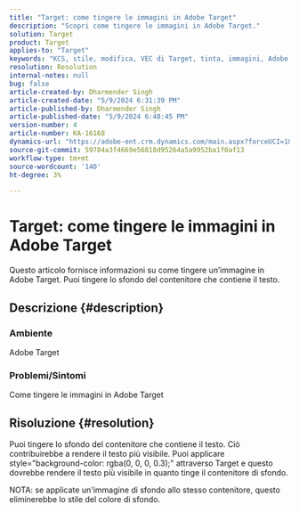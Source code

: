 ```yaml
---
title: "Target: come tingere le immagini in Adobe Target"
description: "Scopri come tingere le immagini in Adobe Target."
solution: Target
product: Target
applies-to: "Target"
keywords: "KCS, stile, modifica, VEC di Target, tinta, immagini, Adobe Target"
resolution: Resolution
internal-notes: null
bug: false
article-created-by: Dharmender Singh
article-created-date: "5/9/2024 6:31:39 PM"
article-published-by: Dharmender Singh
article-published-date: "5/9/2024 6:48:45 PM"
version-number: 4
article-number: KA-16168
dynamics-url: "https://adobe-ent.crm.dynamics.com/main.aspx?forceUCI=1&pagetype=entityrecord&etn=knowledgearticle&id=8e08f15a-320e-ef11-9f8a-6045bd006b25"
source-git-commit: 59784a3f4669e56818d95264a5a9952ba1f0af13
workflow-type: tm+mt
source-wordcount: '140'
ht-degree: 3%

---
```


# Target: come tingere le immagini in Adobe Target


Questo articolo fornisce informazioni su come tingere un’immagine in Adobe Target. Puoi tingere lo sfondo del contenitore che contiene il testo.

## Descrizione {#description}


### <b>Ambiente</b>

Adobe Target

### <b>Problemi/Sintomi</b>

Come tingere le immagini in Adobe Target


## Risoluzione {#resolution}


Puoi tingere lo sfondo del contenitore che contiene il testo. Ciò contribuirebbe a rendere il testo più visibile.
Puoi applicare style=&quot;background-color: rgba(0, 0, 0, 0.3);&quot; attraverso Target e questo dovrebbe rendere il testo più visibile in quanto tinge il contenitore di sfondo.

NOTA: se applicate un&#39;immagine di sfondo allo stesso contenitore, questo eliminerebbe lo stile del colore di sfondo.
